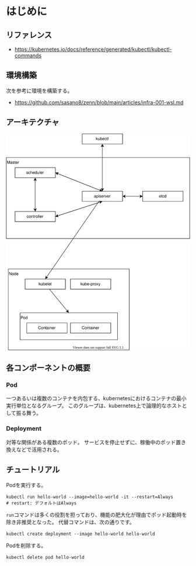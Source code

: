 # はじめに

## リファレンス

- https://kubernetes.io/docs/reference/generated/kubectl/kubectl-commands

## 環境構築

次を参考に環境を構築する。

- https://github.com/sasano8/zenn/blob/main/articles/infra-001-wsl.md

## アーキテクチャ

![kubernetes](img/kubernetes.drawio.svg)

## 各コンポーネントの概要

### Pod

一つあるいは複数のコンテナを内包する、kubernetesにおけるコンテナの最小実行単位となるグループ。
このグループは、kubernetes上で論理的なホストとして振る舞う。

### Deployment

対等な関係がある複数のポッド。
サービスを停止せずに、稼働中のポッド置き換えなどで活用される。

## チュートリアル

Podを実行する。

```
kubectl run hello-world --image=hello-world -it --restart=Always
# restart: デフォルトはAlways
```

`run`コマンドは多くの役割を担っており、機能の肥大化が理由でポッド起動時を除き非推奨となった。
代替コマンドは、次の通りです。

```
kubectl create deployment --image hello-world hello-world
```


Podを削除する。

```
kubectl delete pod hello-world
```